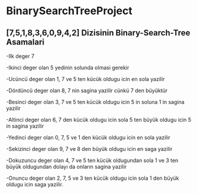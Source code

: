 # BinarySearchTreeProject

## [7,5,1,8,3,6,0,9,4,2] Dizisinin Binary-Search-Tree Asamalari

-Ilk deger 7

-Ikinci deger olan 5 yedinin solunda olmasi gerekir

-Ucüncü deger olan 1, 7 ve 5 ten kücük oldugu icin en sola yazilir

-Dördüncü deger olan 8, 7 nin sagina yazilir cünkü 7 den büyüktür

-Besinci deger olan 3, 7 ve 5 ten kücük oldugu icin 5 in soluna 1 in sagina yazilir

-Altinci deger olan 6, 7 den kücük oldugu icin sola 5 ten büyük oldugu icin 5 in sagina yazilir

-Yedinci deger olan 0, 7, 5 ve 1 den kücük oldugu icin en sola yazilir

-Sekizinci deger olan 9, 7 ve 8 den büyük oldugu icin en saga yazilir

-Dokuzuncu deger olan 4, 7 ve 5 ten kücük oldugundan sola 1 ve 3 ten büyük oldugundan dolayı da onların sagina yazilir

-Onuncu deger olan 2, 7, 5 ve 3 ten kücük oldugu icin sola 1 den büyük oldugu icin saga yazilir.
